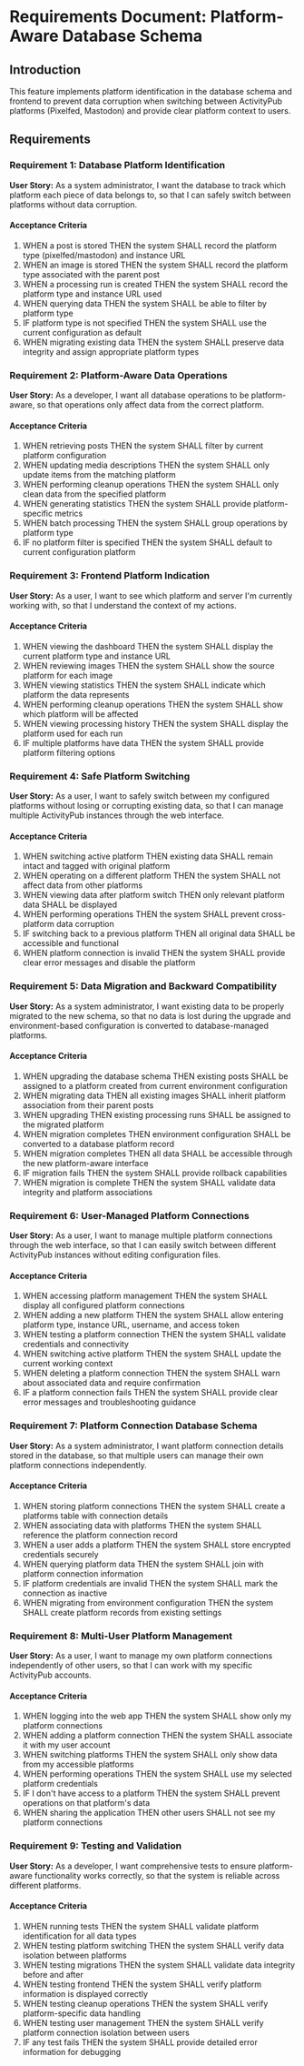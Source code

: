 # Requirements Document: Platform-Aware Database Schema

## Introduction

This feature implements platform identification in the database schema and frontend to prevent data corruption when switching between ActivityPub platforms (Pixelfed, Mastodon) and provide clear platform context to users.

## Requirements

### Requirement 1: Database Platform Identification

**User Story:** As a system administrator, I want the database to track which platform each piece of data belongs to, so that I can safely switch between platforms without data corruption.

#### Acceptance Criteria

1. WHEN a post is stored THEN the system SHALL record the platform type (pixelfed/mastodon) and instance URL
2. WHEN an image is stored THEN the system SHALL record the platform type associated with the parent post
3. WHEN a processing run is created THEN the system SHALL record the platform type and instance URL used
4. WHEN querying data THEN the system SHALL be able to filter by platform type
5. IF platform type is not specified THEN the system SHALL use the current configuration as default
6. WHEN migrating existing data THEN the system SHALL preserve data integrity and assign appropriate platform types

### Requirement 2: Platform-Aware Data Operations

**User Story:** As a developer, I want all database operations to be platform-aware, so that operations only affect data from the correct platform.

#### Acceptance Criteria

1. WHEN retrieving posts THEN the system SHALL filter by current platform configuration
2. WHEN updating media descriptions THEN the system SHALL only update items from the matching platform
3. WHEN performing cleanup operations THEN the system SHALL only clean data from the specified platform
4. WHEN generating statistics THEN the system SHALL provide platform-specific metrics
5. WHEN batch processing THEN the system SHALL group operations by platform type
6. IF no platform filter is specified THEN the system SHALL default to current configuration platform

### Requirement 3: Frontend Platform Indication

**User Story:** As a user, I want to see which platform and server I'm currently working with, so that I understand the context of my actions.

#### Acceptance Criteria

1. WHEN viewing the dashboard THEN the system SHALL display the current platform type and instance URL
2. WHEN reviewing images THEN the system SHALL show the source platform for each image
3. WHEN viewing statistics THEN the system SHALL indicate which platform the data represents
4. WHEN performing cleanup operations THEN the system SHALL show which platform will be affected
5. WHEN viewing processing history THEN the system SHALL display the platform used for each run
6. IF multiple platforms have data THEN the system SHALL provide platform filtering options

### Requirement 4: Safe Platform Switching

**User Story:** As a user, I want to safely switch between my configured platforms without losing or corrupting existing data, so that I can manage multiple ActivityPub instances through the web interface.

#### Acceptance Criteria

1. WHEN switching active platform THEN existing data SHALL remain intact and tagged with original platform
2. WHEN operating on a different platform THEN the system SHALL not affect data from other platforms
3. WHEN viewing data after platform switch THEN only relevant platform data SHALL be displayed
4. WHEN performing operations THEN the system SHALL prevent cross-platform data corruption
5. IF switching back to a previous platform THEN all original data SHALL be accessible and functional
6. WHEN platform connection is invalid THEN the system SHALL provide clear error messages and disable the platform

### Requirement 5: Data Migration and Backward Compatibility

**User Story:** As a system administrator, I want existing data to be properly migrated to the new schema, so that no data is lost during the upgrade and environment-based configuration is converted to database-managed platforms.

#### Acceptance Criteria

1. WHEN upgrading the database schema THEN existing posts SHALL be assigned to a platform created from current environment configuration
2. WHEN migrating data THEN all existing images SHALL inherit platform association from their parent posts
3. WHEN upgrading THEN existing processing runs SHALL be assigned to the migrated platform
4. WHEN migration completes THEN environment configuration SHALL be converted to a database platform record
5. WHEN migration completes THEN all data SHALL be accessible through the new platform-aware interface
6. IF migration fails THEN the system SHALL provide rollback capabilities
7. WHEN migration is complete THEN the system SHALL validate data integrity and platform associations

### Requirement 6: User-Managed Platform Connections

**User Story:** As a user, I want to manage multiple platform connections through the web interface, so that I can easily switch between different ActivityPub instances without editing configuration files.

#### Acceptance Criteria

1. WHEN accessing platform management THEN the system SHALL display all configured platform connections
2. WHEN adding a new platform THEN the system SHALL allow entering platform type, instance URL, username, and access token
3. WHEN testing a platform connection THEN the system SHALL validate credentials and connectivity
4. WHEN switching active platform THEN the system SHALL update the current working context
5. WHEN deleting a platform connection THEN the system SHALL warn about associated data and require confirmation
6. IF a platform connection fails THEN the system SHALL provide clear error messages and troubleshooting guidance

### Requirement 7: Platform Connection Database Schema

**User Story:** As a system administrator, I want platform connection details stored in the database, so that multiple users can manage their own platform connections independently.

#### Acceptance Criteria

1. WHEN storing platform connections THEN the system SHALL create a platforms table with connection details
2. WHEN associating data with platforms THEN the system SHALL reference the platform connection record
3. WHEN a user adds a platform THEN the system SHALL store encrypted credentials securely
4. WHEN querying platform data THEN the system SHALL join with platform connection information
5. IF platform credentials are invalid THEN the system SHALL mark the connection as inactive
6. WHEN migrating from environment configuration THEN the system SHALL create platform records from existing settings

### Requirement 8: Multi-User Platform Management

**User Story:** As a user, I want to manage my own platform connections independently of other users, so that I can work with my specific ActivityPub accounts.

#### Acceptance Criteria

1. WHEN logging into the web app THEN the system SHALL show only my platform connections
2. WHEN adding a platform connection THEN the system SHALL associate it with my user account
3. WHEN switching platforms THEN the system SHALL only show data from my accessible platforms
4. WHEN performing operations THEN the system SHALL use my selected platform credentials
5. IF I don't have access to a platform THEN the system SHALL prevent operations on that platform's data
6. WHEN sharing the application THEN other users SHALL not see my platform connections

### Requirement 9: Testing and Validation

**User Story:** As a developer, I want comprehensive tests to ensure platform-aware functionality works correctly, so that the system is reliable across different platforms.

#### Acceptance Criteria

1. WHEN running tests THEN the system SHALL validate platform identification for all data types
2. WHEN testing platform switching THEN the system SHALL verify data isolation between platforms
3. WHEN testing migrations THEN the system SHALL validate data integrity before and after
4. WHEN testing frontend THEN the system SHALL verify platform information is displayed correctly
5. WHEN testing cleanup operations THEN the system SHALL verify platform-specific data handling
6. WHEN testing user management THEN the system SHALL verify platform connection isolation between users
7. IF any test fails THEN the system SHALL provide detailed error information for debugging